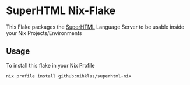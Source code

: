 # SuperHTML Nix-Flake

This Flake packages the [SuperHTML](https://github.com/kristoff-it/superhtml/) Language Server to be
usable inside your Nix Projects/Environments

## Usage

To install this flake in your Nix Profile

```bash
nix profile install github:nihklas/superhtml-nix
```
